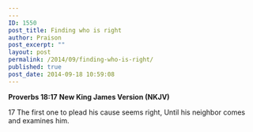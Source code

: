 ```yaml
---
---
ID: 1550
post_title: Finding who is right
author: Praison
post_excerpt: ""
layout: post
permalink: /2014/09/finding-who-is-right/
published: true
post_date: 2014-09-18 10:59:08
---
```

<strong>Proverbs 18:17</strong>
<strong> New King James Version (NKJV)</strong>

17 The first one to plead his cause seems right,
Until his neighbor comes and examines him.